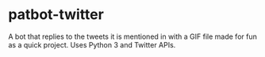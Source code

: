# patbot-twitter
A bot that replies to the tweets it is mentioned in with a GIF file made for fun as a quick project. Uses Python 3 and Twitter APIs.
